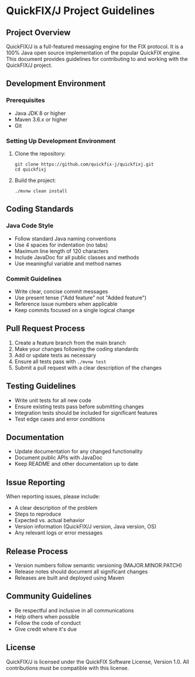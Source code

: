 # QuickFIX/J Project Guidelines

## Project Overview

QuickFIX/J is a full-featured messaging engine for the FIX protocol. It is a 100% Java open source implementation of the popular QuickFIX engine. This document provides guidelines for contributing to and working with the QuickFIX/J project.

## Development Environment

### Prerequisites

- Java JDK 8 or higher
- Maven 3.6.x or higher
- Git

### Setting Up Development Environment

1. Clone the repository:
   ```
   git clone https://github.com/quickfix-j/quickfixj.git
   cd quickfixj
   ```

2. Build the project:
   ```
   ./mvnw clean install
   ```

## Coding Standards

### Java Code Style

- Follow standard Java naming conventions
- Use 4 spaces for indentation (no tabs)
- Maximum line length of 120 characters
- Include JavaDoc for all public classes and methods
- Use meaningful variable and method names

### Commit Guidelines

- Write clear, concise commit messages
- Use present tense ("Add feature" not "Added feature")
- Reference issue numbers when applicable
- Keep commits focused on a single logical change

## Pull Request Process

1. Create a feature branch from the main branch
2. Make your changes following the coding standards
3. Add or update tests as necessary
4. Ensure all tests pass with `./mvnw test`
5. Submit a pull request with a clear description of the changes

## Testing Guidelines

- Write unit tests for all new code
- Ensure existing tests pass before submitting changes
- Integration tests should be included for significant features
- Test edge cases and error conditions

## Documentation

- Update documentation for any changed functionality
- Document public APIs with JavaDoc
- Keep README and other documentation up to date

## Issue Reporting

When reporting issues, please include:

- A clear description of the problem
- Steps to reproduce
- Expected vs. actual behavior
- Version information (QuickFIX/J version, Java version, OS)
- Any relevant logs or error messages

## Release Process

- Version numbers follow semantic versioning (MAJOR.MINOR.PATCH)
- Release notes should document all significant changes
- Releases are built and deployed using Maven

## Community Guidelines

- Be respectful and inclusive in all communications
- Help others when possible
- Follow the code of conduct
- Give credit where it's due

## License

QuickFIX/J is licensed under the QuickFIX Software License, Version 1.0. All contributions must be compatible with this license.
